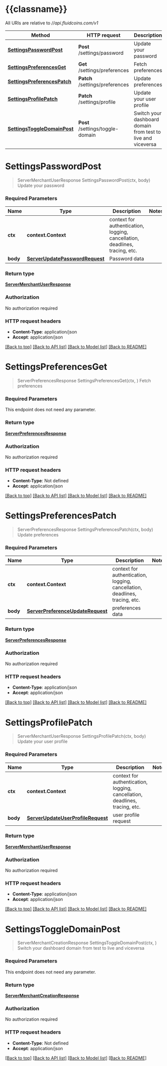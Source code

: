 # {{classname}}

All URIs are relative to *//api.fluidcoins.com/v1*

Method | HTTP request | Description
------------- | ------------- | -------------
[**SettingsPasswordPost**](SettingsApi.md#SettingsPasswordPost) | **Post** /settings/password | Update your password
[**SettingsPreferencesGet**](SettingsApi.md#SettingsPreferencesGet) | **Get** /settings/preferences | Fetch preferences
[**SettingsPreferencesPatch**](SettingsApi.md#SettingsPreferencesPatch) | **Patch** /settings/preferences | Update preferences
[**SettingsProfilePatch**](SettingsApi.md#SettingsProfilePatch) | **Patch** /settings/profile | Update your user profile
[**SettingsToggleDomainPost**](SettingsApi.md#SettingsToggleDomainPost) | **Post** /settings/toggle-domain | Switch your dashboard domain from test to live and viceversa

# **SettingsPasswordPost**
> ServerMerchantUserResponse SettingsPasswordPost(ctx, body)
Update your password

### Required Parameters

Name | Type | Description  | Notes
------------- | ------------- | ------------- | -------------
 **ctx** | **context.Context** | context for authentication, logging, cancellation, deadlines, tracing, etc.
  **body** | [**ServerUpdatePasswordRequest**](ServerUpdatePasswordRequest.md)| Password data | 

### Return type

[**ServerMerchantUserResponse**](server.merchantUserResponse.md)

### Authorization

No authorization required

### HTTP request headers

 - **Content-Type**: application/json
 - **Accept**: application/json

[[Back to top]](#) [[Back to API list]](../README.md#documentation-for-api-endpoints) [[Back to Model list]](../README.md#documentation-for-models) [[Back to README]](../README.md)

# **SettingsPreferencesGet**
> ServerPreferencesResponse SettingsPreferencesGet(ctx, )
Fetch preferences

### Required Parameters
This endpoint does not need any parameter.

### Return type

[**ServerPreferencesResponse**](server.preferencesResponse.md)

### Authorization

No authorization required

### HTTP request headers

 - **Content-Type**: Not defined
 - **Accept**: application/json

[[Back to top]](#) [[Back to API list]](../README.md#documentation-for-api-endpoints) [[Back to Model list]](../README.md#documentation-for-models) [[Back to README]](../README.md)

# **SettingsPreferencesPatch**
> ServerPreferencesResponse SettingsPreferencesPatch(ctx, body)
Update preferences

### Required Parameters

Name | Type | Description  | Notes
------------- | ------------- | ------------- | -------------
 **ctx** | **context.Context** | context for authentication, logging, cancellation, deadlines, tracing, etc.
  **body** | [**ServerPreferenceUpdateRequest**](ServerPreferenceUpdateRequest.md)| preferences data | 

### Return type

[**ServerPreferencesResponse**](server.preferencesResponse.md)

### Authorization

No authorization required

### HTTP request headers

 - **Content-Type**: application/json
 - **Accept**: application/json

[[Back to top]](#) [[Back to API list]](../README.md#documentation-for-api-endpoints) [[Back to Model list]](../README.md#documentation-for-models) [[Back to README]](../README.md)

# **SettingsProfilePatch**
> ServerMerchantUserResponse SettingsProfilePatch(ctx, body)
Update your user profile

### Required Parameters

Name | Type | Description  | Notes
------------- | ------------- | ------------- | -------------
 **ctx** | **context.Context** | context for authentication, logging, cancellation, deadlines, tracing, etc.
  **body** | [**ServerUpdateUserProfileRequest**](ServerUpdateUserProfileRequest.md)| user profile request | 

### Return type

[**ServerMerchantUserResponse**](server.merchantUserResponse.md)

### Authorization

No authorization required

### HTTP request headers

 - **Content-Type**: application/json
 - **Accept**: application/json

[[Back to top]](#) [[Back to API list]](../README.md#documentation-for-api-endpoints) [[Back to Model list]](../README.md#documentation-for-models) [[Back to README]](../README.md)

# **SettingsToggleDomainPost**
> ServerMerchantCreationResponse SettingsToggleDomainPost(ctx, )
Switch your dashboard domain from test to live and viceversa

### Required Parameters
This endpoint does not need any parameter.

### Return type

[**ServerMerchantCreationResponse**](server.merchantCreationResponse.md)

### Authorization

No authorization required

### HTTP request headers

 - **Content-Type**: Not defined
 - **Accept**: application/json

[[Back to top]](#) [[Back to API list]](../README.md#documentation-for-api-endpoints) [[Back to Model list]](../README.md#documentation-for-models) [[Back to README]](../README.md)

